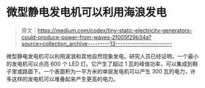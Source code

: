 # 微型静电发电机可以利用海浪发电

> 原文：<https://medium.com/codex/tiny-static-electricity-generators-could-produce-power-from-waves-2f005f29b34a?source=collection_archive---------13----------------------->

微型静电发电机可以利用波浪和其他自然现象发电。研究人员已经证明，一个最小的发电机可以点亮 600 个 LED 灯。它产生了超过 1 瓦的峰值功率，可以集成到鞋子里或路面下。一个表面积为一平方米的单层发电机可以产生 300 瓦的电力，许多这样的发电机可以堆叠起来产生更高的电力。
